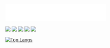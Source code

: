 ![Peek 2020-07-09 15-53](https://raw.githubusercontent.com/rondagdag/rondagdag/master/nameisrondagdag.gif)
<p align="left">
<a href= "https://www.hackster.io/RONDAGDAG"><img src="https://img.icons8.com/material-outlined/26/000000/ball-point-pen.png"/></a>
<a href= "https://www.linkedin.com/in/rondagdag/"><img src="https://img.icons8.com/material-outlined/30/000000/linkedin.png"/></a>
<a href= "https://www.youtube.com/c/rondagdag"><img src="https://img.icons8.com/material-outlined/30/000000/youtube.png"/></a>
<a href= "https://dev.to/rondagdag"><img src="https://img.icons8.com/windows/32/000000/dev.png"/></a>
<a href= "https://twitter.com/rondagdag"><img src="https://img.icons8.com/material-outlined/30/000000/twitter.png"/></a>
</p>

<!--<p  align="center">
  <img src="https://github-readme-stats.vercel.app/api/?username=rondagdag&show_icons=true&title_color=fffffff&icon_color=000000&text_color=000000" alt="github stats"/></br>
</p>-->

[![Top Langs](https://github-readme-stats.vercel.app/api/top-langs/?username=rondagdag&layout=compact)](https://github.com/anuraghazra/github-readme-stats)

<!--
**rondagdag/rondagdag** is a ✨ _special_ ✨ repository because its `README.md` (this file) appears on your GitHub profile.

Here are some ideas to get you started:
### Hi there 👋

- 🔭 I’m currently working on ...
- 🌱 I’m currently learning ...
- 👯 I’m looking to collaborate on ...
- 🤔 I’m looking for help with ...
- 💬 Ask me about ...
- 📫 How to reach me: ...
- 😄 Pronouns: ...
- ⚡ Fun fact: ...
-->

